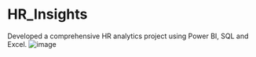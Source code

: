 # HR_Insights
Developed a comprehensive HR analytics project using Power BI, SQL and Excel.
![image](https://github.com/afzal-azr/HR_Insights/assets/120657305/e94f5363-9753-4ace-9973-e6f637e469e4)



